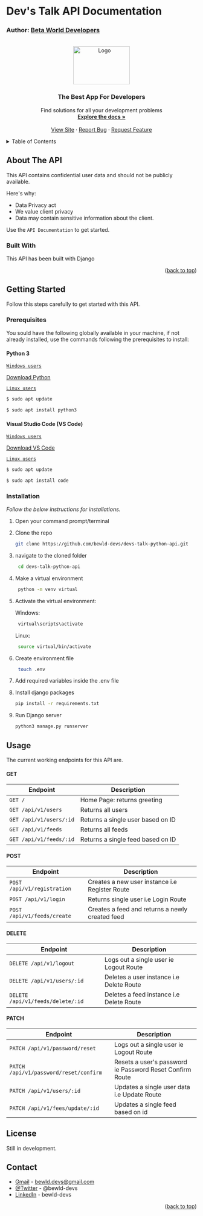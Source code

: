 # Dev's Talk API Documentation
### Author: [Beta World Developers](https://github.com/bewld-devs/)

<a name="readme-top"></a>


<!-- PROJECT LOGO -->
<br />
<div align="center">
  <a href="https://devs-talk-python-api.herokuapp.com/">
    <img src="https://res.cloudinary.com/bewld-devs/image/upload/v1664395344/devs-talk-python-api/devs-no-bg_fong32.png" alt="Logo" width="150" height="100">
  </a>

  <h3 align="center">The Best App For Developers</h3>

  <p align="center">
    Find solutions for all your development problems
    <br />
    <a title="Coming soon..." href="https://devs-talk-python-api.herokuapp.com/"><strong>Explore the docs »</strong></a>
    <br />
    <br />
    <a title="Coming soon..." href="https://devs-talk-python-api.herokuapp.com">View Site</a>
    ·
    <a title="Coming soon..." href="#">Report Bug</a>
    ·
    <a title="Coming soon..." href="#">Request Feature</a>
  </p>
</div>



<!-- TABLE OF CONTENTS -->
<details>
  <summary>Table of Contents</summary>
  <ol>
    <li>
      <a href="#about-the-project">About The Project</a>
      <ul>
        <li><a href="#built-with">Built With</a></li>
      </ul>
    </li>
    <li>
      <a href="#getting-started">Getting Started</a>
      <ul>
        <li><a href="#prerequisites">Prerequisites</a></li>
        <li><a href="#installation">Installation</a></li>
      </ul>
    </li>
    <li><a href="#usage">Usage</a></li>
    <li><a href="#license">License</a></li>
    <li><a href="#contact">Contact</a></li>
  </ol>
</details>



<!-- ABOUT THE PROJECT -->
## About The API

This API contains confidential user data and should not be publicly available.

Here's why:
* Data Privacy act
* We value client privacy
* Data may contain sensitive information about the client.


Use the `API Documentation` to get started.



### Built With

This API has been built with Django


<p align="right">(<a href="#readme-top">back to top</a>)</p>



<!-- GETTING STARTED -->
## Getting Started

Follow this steps carefully to get started with this API.

### Prerequisites

You sould have the following globally available in your machine, if not already installed, use the commands following the prerequisites to install:

#### <b>Python 3</b>

<u><span>`Windows users`</span></u>

  [Download Python](https://www.python.org/downloads/)


<u><span>`Linux users`</span></u>

  ```sh
  $ sudo apt update

  $ sudo apt install python3
  ```

  #### <b>Visual Studio Code (VS Code)</b>

<u><span>`Windows users`</span></u>

  [Download VS Code](https://code.visualstudio.com/download)


<u><span>`Linux users`</span></u>

  ```sh
  $ sudo apt update

  $ sudo apt install code
  ```

### Installation

_Follow the below instructions for installations._

1. Open your command prompt/terminal
2. Clone the repo
   ```sh
   git clone https://github.com/bewld-devs/devs-talk-python-api.git
   ```
3. navigate to the cloned folder
   ```sh
    cd devs-talk-python-api
    ```
4. Make a virtual environment
   ```sh
    python -m venv virtual
    ```
5. Activate the virtual environment:

   Windows:
   ```sh
    virtual\scripts\activate
    ```
   Linux:
   ```sh
    source virtual/bin/activate
    ```
6. Create environment file

   ```sh
    touch .env
    ```
7. Add required variables inside the .env file
3. Install django packages
   ```sh
   pip install -r requirements.txt
   ```
4. Run Django server
   ```sh
   python3 manage.py runserver
   ```




<!-- USAGE EXAMPLES -->
## Usage

The current working endpoints for this API are.

#### GET

| Endpoint                     | Description                  |
|------------------------------|------------------------------|
| `GET /`                             | Home Page: returns greeting                 |
| `GET /api/v1/users`                 | Returns all users                           |
| `GET /api/v1/users/:id`             | Returns a single user based on ID           |
| `GET /api/v1/feeds`                 | Returns all feeds                           |
| `GET /api/v1/feeds/:id`             | Returns a single feed based on ID           |

#### POST

| Endpoint                | Description                         |
|-------------------------|-------------------------------------|
| `POST /api/v1/registration`  | Creates a new user instance i.e Register Route                                    |
| `POST /api/v1/login`         |  Returns single user i.e Login Route                                              |
| `POST /api/v1/feeds/create`  |  Creates a feed and returns a newly created feed                                  |


#### DELETE

| Endpoint                | Description                         |
|-------------------------|-------------------------------------|
| `DELETE /api/v1/logout`              | Logs out a single user ie Logout Route        |
| `DELETE /api/v1/users/:id`           | Deletes a user instance i.e Delete Route      |
| `DELETE /api/v1/feeds/delete/:id`    | Deletes a feed instance i.e Delete Route      |

#### PATCH

| Endpoint                | Description                         |
|-------------------------|-------------------------------------|
| `PATCH /api/v1/password/reset`                 | Logs out a single user ie Logout Route                    |
| `PATCH /api/v1/password/reset/confirm`         | Resets a user's password ie Password Reset Confirm Route  |
| `PATCH /api/v1/users/:id`                      | Updates a single user data i.e Update Route               |
| `PATCH /api/v1/fees/update/:id`                | Updates a single feed based on id                         |



<!-- LICENSE -->
## License

Still in development.




<!-- CONTACT -->
## Contact

* [Gmail](bewld.devs@gmail.com) - bewld.devs@gmail.com
* [@Twitter](https://twitter.com/bewld-devs) - @bewld-devs
* [LinkedIn](https://linkedin.com/bewld-devs) - bewld-devs

<p align="right">(<a href="#readme-top">back to top</a>)</p>



<!-- ACKNOWLEDGMENTS -->
<!-- ## Acknowledgments

Use this space to list resources you find helpful and would like to give credit to. I've included a few of my favorites to kick things off!

* [Choose an Open Source License](https://choosealicense.com)
* [GitHub Emoji Cheat Sheet](https://www.webpagefx.com/tools/emoji-cheat-sheet)
* [Malven's Flexbox Cheatsheet](https://flexbox.malven.co/)
* [Malven's Grid Cheatsheet](https://grid.malven.co/)
* [Img Shields](https://shields.io)
* [GitHub Pages](https://pages.github.com)
* [Font Awesome](https://fontawesome.com)
* [React Icons](https://react-icons.github.io/react-icons/search)

<p align="right">(<a href="#readme-top">back to top</a>)</p> -->



<!-- MARKDOWN LINKS & IMAGES -->
<!-- https://www.markdownguide.org/basic-syntax/#reference-style-links -->
[contributors-shield]: https://img.shields.io/github/contributors/othneildrew/Best-README-Template.svg?style=for-the-badge
[contributors-url]: https://github.com/othneildrew/Best-README-Template/graphs/contributors
[forks-shield]: https://img.shields.io/github/forks/othneildrew/Best-README-Template.svg?style=for-the-badge
[forks-url]: https://github.com/othneildrew/Best-README-Template/network/members
[stars-shield]: https://img.shields.io/github/stars/othneildrew/Best-README-Template.svg?style=for-the-badge
[stars-url]: https://github.com/othneildrew/Best-README-Template/stargazers
[issues-shield]: https://img.shields.io/github/issues/othneildrew/Best-README-Template.svg?style=for-the-badge
[issues-url]: https://github.com/othneildrew/Best-README-Template/issues
[license-shield]: https://img.shields.io/github/license/othneildrew/Best-README-Template.svg?style=for-the-badge
[license-url]: https://github.com/othneildrew/Best-README-Template/blob/master/LICENSE.txt
[linkedin-shield]: https://img.shields.io/badge/-LinkedIn-black.svg?style=for-the-badge&logo=linkedin&colorB=555
[linkedin-url]: https://linkedin.com/in/othneildrew
[product-screenshot]: images/screenshot.png
[Next.js]: https://img.shields.io/badge/next.js-000000?style=for-the-badge&logo=nextdotjs&logoColor=white
[Next-url]: https://nextjs.org/
[React.js]: https://img.shields.io/badge/React-20232A?style=for-the-badge&logo=react&logoColor=61DAFB
[React-url]: https://reactjs.org/
[Vue.js]: https://img.shields.io/badge/Vue.js-35495E?style=for-the-badge&logo=vuedotjs&logoColor=4FC08D
[Vue-url]: https://vuejs.org/
[Angular.io]: https://img.shields.io/badge/Angular-DD0031?style=for-the-badge&logo=angular&logoColor=white
[Angular-url]: https://angular.io/
[Svelte.dev]: https://img.shields.io/badge/Svelte-4A4A55?style=for-the-badge&logo=svelte&logoColor=FF3E00
[Svelte-url]: https://svelte.dev/
[Laravel.com]: https://img.shields.io/badge/Laravel-FF2D20?style=for-the-badge&logo=laravel&logoColor=white
[Laravel-url]: https://laravel.com
[Bootstrap.com]: https://img.shields.io/badge/Bootstrap-563D7C?style=for-the-badge&logo=bootstrap&logoColor=white
[Bootstrap-url]: https://getbootstrap.com
[JQuery.com]: https://img.shields.io/badge/jQuery-0769AD?style=for-the-badge&logo=jquery&logoColor=white
[JQuery-url]: https://jquery.com 
[Django-url]: https://www.djangoproject.com 
[Django]: https://res.cloudinary.com/bewld-devs/image/upload/v1664403505/devs-talk-python-api/django_bzx6gj.png